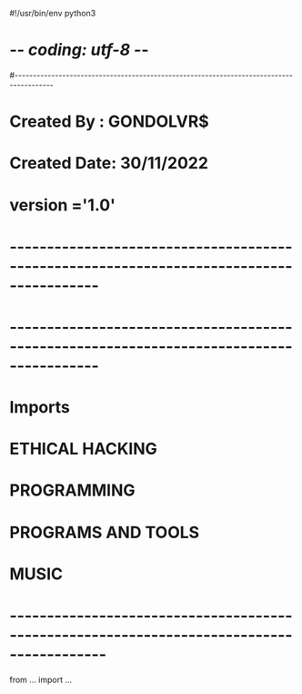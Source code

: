#!/usr/bin/env python3  
# -*- coding: utf-8 -*-
#----------------------------------------------------------------------------------------
# Created By  : GONDOLVR$
# Created Date: 30/11/2022
# version ='1.0'
# ----------------------------------------------------------------------------------------
#
# ----------------------------------------------------------------------------------------
# Imports
  # ETHICAL HACKING 
  # PROGRAMMING
  # PROGRAMS AND TOOLS
  # MUSIC
# -----------------------------------------------------------------------------------------
from ... import ...
